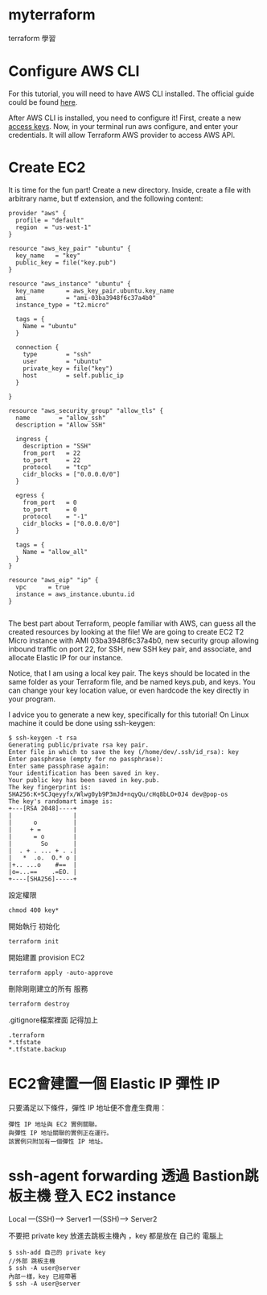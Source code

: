 # myterraform
terraform 學習

# Configure AWS CLI

For this tutorial, you will need to have AWS CLI installed. The official guide could be found [here](https://docs.aws.amazon.com/cli/latest/userguide/install-cliv2.html).

After AWS CLI is installed, you need to configure it! First, create a new [access keys](https://console.aws.amazon.com/iam/home?#/security_credentials). Now, in your terminal run aws configure, and enter your credentials. It will allow Terraform AWS provider to access AWS API.

# Create EC2

It is time for the fun part! Create a new directory. Inside, create a file with arbitrary name, but tf extension, and the following content:

```
provider "aws" {
  profile = "default"
  region  = "us-west-1"
}

resource "aws_key_pair" "ubuntu" {
  key_name   = "key"
  public_key = file("key.pub")
}

resource "aws_instance" "ubuntu" {
  key_name      = aws_key_pair.ubuntu.key_name
  ami           = "ami-03ba3948f6c37a4b0"
  instance_type = "t2.micro"

  tags = {
    Name = "ubuntu"
  }

  connection {
    type        = "ssh"
    user        = "ubuntu"
    private_key = file("key")
    host        = self.public_ip
  }

}

resource "aws_security_group" "allow_tls" {
  name        = "allow_ssh"
  description = "Allow SSH"

  ingress {
    description = "SSH"
    from_port   = 22
    to_port     = 22
    protocol    = "tcp"
    cidr_blocks = ["0.0.0.0/0"]
  }

  egress {
    from_port   = 0
    to_port     = 0
    protocol    = "-1"
    cidr_blocks = ["0.0.0.0/0"]
  }

  tags = {
    Name = "allow_all"
  }
}

resource "aws_eip" "ip" {
  vpc      = true
  instance = aws_instance.ubuntu.id
}


```

The best part about Terraform, people familiar with AWS, can guess all the created resources by looking at the file! We are going to create EC2 T2 Micro instance with AMI 03ba3948f6c37a4b0, new security group allowing inbound traffic on port 22, for SSH, new SSH key pair, and associate, and allocate Elastic IP for our instance. 

Notice, that I am using a local key pair. The keys should be located in the same folder as your Terraform file, and be named keys.pub, and keys. You can change your key location value, or even hardcode the key directly in your program.

I advice you to generate a new key, specifically for this tutorial! On Linux machine it could be done using ssh-keygen:

```
$ ssh-keygen -t rsa
Generating public/private rsa key pair.
Enter file in which to save the key (/home/dev/.ssh/id_rsa): key
Enter passphrase (empty for no passphrase): 
Enter same passphrase again: 
Your identification has been saved in key.
Your public key has been saved in key.pub.
The key fingerprint is:
SHA256:K+5CJqeyyfx/Wlwg0yb9P3mJd+nqyQu/cHq8bLO+0J4 dev@pop-os
The key's randomart image is:
+---[RSA 2048]----+
|                 |
|      o          |
|     + =         |
|      = o        |
|        So       |
|  . + . ... + . .|
|   *  .o.  O.* o |
|+.. ...o    #==  |
|o=...==    .=EO. |
+----[SHA256]-----+
```
設定權限
```
chmod 400 key*
```

開始執行 初始化
```
terraform init
```
開始建置 provision EC2
```
terraform apply -auto-approve
```
刪除剛剛建立的所有 服務
```
terraform destroy
```

.gitignore檔案裡面 記得加上
```
.terraform
*.tfstate
*.tfstate.backup
```
# EC2會建置一個 Elastic IP 彈性 IP

只要滿足以下條件，彈性 IP 地址便不會產生費用：

    彈性 IP 地址與 EC2 實例關聯。
    與彈性 IP 地址關聯的實例正在運行。
    該實例只附加有一個彈性 IP 地址。

# ssh-agent forwarding 透過 Bastion跳板主機 登入 EC2 instance
Local —(SSH)—> Server1 —(SSH)—> Server2

不要把 private key 放進去跳板主機內 ，key 都是放在 自己的 電腦上

```
$ ssh-add 自己的 private key
//外部 跳板主機
$ ssh -A user@server 
內部ㄧ樣，key 已經帶著
$ ssh -A user@server
```
